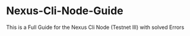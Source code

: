 # Nexus-Cli-Node-Guide
This is a Full Guide for the Nexus Cli Node (Testnet III) with solved Errors

